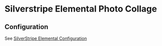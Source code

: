 # Silverstripe Elemental Photo Collage



## Configuration

See [SilverStripe Elemental Configuration](https://github.com/dnadesign/silverstripe-elemental#configuration)
